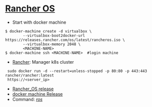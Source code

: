 # [Rancher OS]()
- Start with docker machine
```
$ docker-machine create -d virtualbox \
        --virtualbox-boot2docker-url https://releases.rancher.com/os/latest/rancheros.iso \
        --virtualbox-memory 2048 \
        <MACHINE-NAME>
$ docker-machine ssh <MACHINE-NAME>  #login machine        
```
- [Rancher](https://rancher.com/): Manager k8s cluster
```
 sudo docker run -d --restart=unless-stopped -p 80:80 -p 443:443 rancher/rancher:latest
 https://<server_ip>
```
- [Rancher_OS release](https://github.com/rancher/os/releases/)
- [docker machine Release](https://github.com/docker/machine/releases/)
- Command: [*ros*]()

